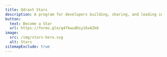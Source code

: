 ```yaml
---
title: Qdrant Stars
description: A program for developers building, sharing, and leading in the Qdrant community.<br/><br/>Qdrant Stars recognizes and supports our most active contributors. If you’re helping others get more out of Qdrant, this program is for you.
button:
  text: Become a Star
  url: https://forms.gle/q4fkwudDsy16xAZk8
image:
  src: /img/stars-hero.svg
  alt: Stars
sitemapExclude: true
---
```


